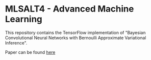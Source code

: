 # MLSALT4 - Advanced Machine Learning

This repository contains the TensorFlow implementation of "Bayesian Convolutional Neural Networks with Bernoulli Approximate Variational Inference".

Paper can be found [here](https://arxiv.org/abs/1506.02158)

